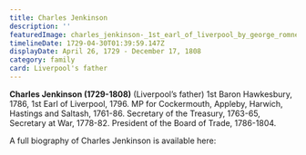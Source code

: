 ```yaml
---
title: Charles Jenkinson
description: ''
featuredImage: charles_jenkinson-_1st_earl_of_liverpool_by_george_romney.jpg
timelineDate: 1729-04-30T01:39:59.147Z
displayDate: April 26, 1729 - December 17, 1808
category: family
card: Liverpool's father
---
```


**Charles Jenkinson (1729-1808)** (Liverpool’s father) 1st Baron Hawkesbury, 1786, 1st Earl of Liverpool, 1796. MP for Cockermouth, Appleby, Harwich, Hastings and Saltash, 1761-86. Secretary of the Treasury, 1763-65, Secretary at War, 1778-82. President of the Board of Trade, 1786-1804.

A full biography of Charles Jenkinson is available here:
